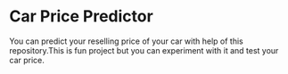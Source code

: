 # Car Price Predictor
 You can predict your reselling price of your car with help of this repository.This is fun project but you can experiment with it and test your car price.
